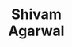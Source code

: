 ---
layout: page
title: Shivam<br>Agarwal
description: CS MS student
img: assets/img/students/shivam.jpeg
redirect: https://shivamag125.github.io/
importance: 1
category: "students"
---